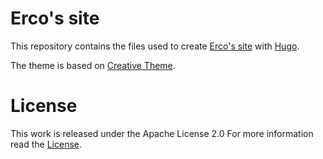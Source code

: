 # Erco's site

This repository contains the files used to create [Erco's site](http://erco.xyz) with [Hugo](https://gohugo.io).

The theme is based on [Creative Theme](https://github.com/digitalcraftsman/hugo-creative-theme).

# License

This work is released under the Apache License 2.0 For more information read the [License](https://git.framasoft.org/luc/erco-site/blob/master/LICENSE).

